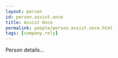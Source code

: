 ```yaml
---
layout: person
id: person.assist.once
title: Assist Once
permalink: people/person.assist.once.html
tags: [company.rely]
---
```


Person details...